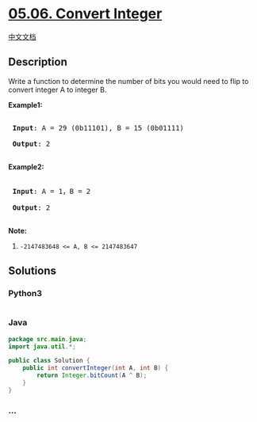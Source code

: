# [05.06. Convert Integer](https://leetcode-cn.com/problems/convert-integer-lcci)

[中文文档](/lcci/05.06.Convert%20Integer/README.md)

## Description

<p>Write a function to determine the number of bits you would need to flip to convert integer A to integer B.</p>

<p><strong>Example1:</strong></p>

<pre>

<strong> Input</strong>: A = 29 (0b11101), B = 15 (0b01111)

<strong> Output</strong>: 2

</pre>

<p><strong>Example2:</strong></p>

<pre>

<strong> Input</strong>: A = 1，B = 2

<strong> Output</strong>: 2

</pre>

<p><strong>Note:</strong></p>

<ol>
	<li><code>-2147483648 &lt;= A, B &lt;= 2147483647</code></li>
</ol>

## Solutions

<!-- tabs:start -->

### **Python3**

```python

```

### **Java**

```java
package src.main.java;
import java.util.*;

public class Solution {
    public int convertInteger(int A, int B) {
        return Integer.bitCount(A ^ B);
    }
}
```

### **...**

```

```

<!-- tabs:end -->
